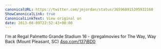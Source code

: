 ```yaml
---
canonicalURL: https://twitter.com/jmjordan/status/365968915395932160
ShowCanonicalLink: true
CanonicalLinkText: View original on
date: 2013-08-09T22:52:43+00:00
---
```

I'm at Regal Palmetto Grande Stadium 16 - @regalmovies for The Way, Way Back (Mount Pleasant, SC) [4sq.com/137jBD0](http://4sq.com/137jBD0)